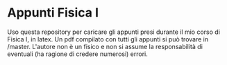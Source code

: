# Appunti Fisica I
Uso questa repository per caricare gli appunti presi durante il mio corso di Fisica I, in latex. Un pdf compilato con tutti gli appunti si può trovare in /master. L'autore non è un fisico e non si assume la responsabilità
di eventuali (ha ragione di credere numerosi) errori.
